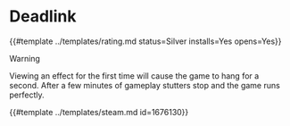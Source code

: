 # Deadlink
<!-- script:Aliases [] -->

{{#template ../templates/rating.md status=Silver installs=Yes opens=Yes}}

> [!WARNING]
> Viewing an effect for the first time will cause the game to hang for a second. After a few minutes of gameplay stutters stop and the game runs perfectly.

{{#template ../templates/steam.md id=1676130}}
